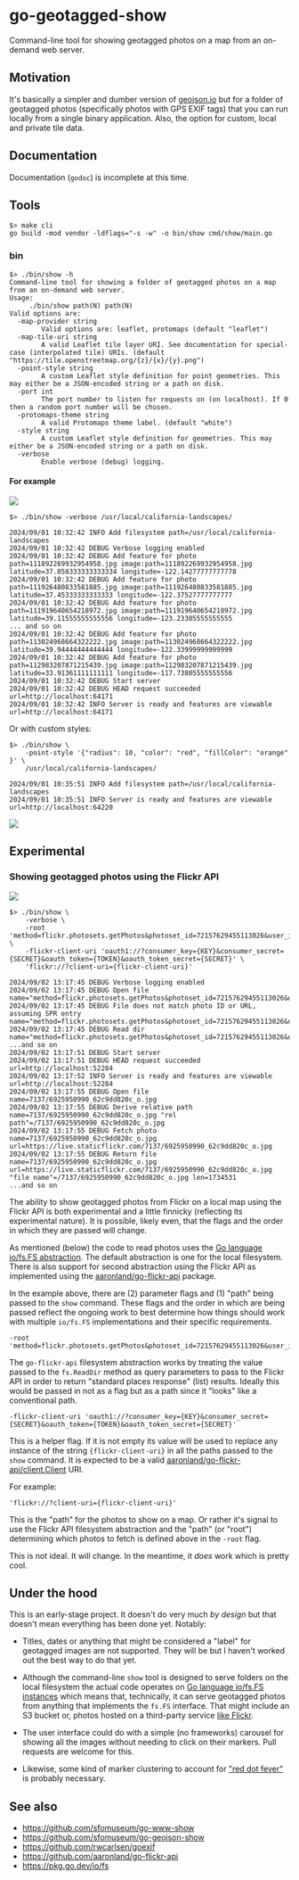 # go-geotagged-show

Command-line tool for showing geotagged photos on a map from an on-demand web server.

## Motivation

It's basically a simpler and dumber version of [geojson.io](https://geojson.io/) but for a folder of geotagged photos (specifically photos with GPS EXIF tags) that you can run locally from a single binary application. Also, the option for custom, local and private tile data.

## Documentation

Documentation (`godoc`) is incomplete at this time.

## Tools

```
$> make cli
go build -mod vendor -ldflags="-s -w" -o bin/show cmd/show/main.go
```

### bin

```
$> ./bin/show -h
Command-line tool for showing a folder of geotagged photos on a map from an on-demand web server.
Usage:
	 ./bin/show path(N) path(N)
Valid options are:
  -map-provider string
    	Valid options are: leaflet, protomaps (default "leaflet")
  -map-tile-uri string
    	A valid Leaflet tile layer URI. See documentation for special-case (interpolated tile) URIs. (default "https://tile.openstreetmap.org/{z}/{x}/{y}.png")
  -point-style string
    	A custom Leaflet style definition for point geometries. This may either be a JSON-encoded string or a path on disk.
  -port int
    	The port number to listen for requests on (on localhost). If 0 then a random port number will be chosen.
  -protomaps-theme string
    	A valid Protomaps theme label. (default "white")
  -style string
    	A custom Leaflet style definition for geometries. This may either be a JSON-encoded string or a path on disk.
  -verbose
    	Enable verbose (debug) logging.

```

#### For example

![](docs/images/go-geotagged-show-basic.png)

```
$> ./bin/show -verbose /usr/local/california-landscapes/

2024/09/01 10:32:42 INFO Add filesystem path=/usr/local/california-landscapes
2024/09/01 10:32:42 DEBUG Verbose logging enabled
2024/09/01 10:32:42 DEBUG Add feature for photo path=111892269932954958.jpg image:path=111892269932954958.jpg latitude=37.858333333333334 longitude=-122.14277777777778
2024/09/01 10:32:42 DEBUG Add feature for photo path=111926480833581885.jpg image:path=111926480833581885.jpg latitude=37.45333333333333 longitude=-122.37527777777777
2024/09/01 10:32:42 DEBUG Add feature for photo path=111919640654218972.jpg image:path=111919640654218972.jpg latitude=39.11555555555556 longitude=-123.23305555555555
... and so on
2024/09/01 10:32:42 DEBUG Add feature for photo path=113024968664322222.jpg image:path=113024968664322222.jpg latitude=39.94444444444444 longitude=-122.33999999999999
2024/09/01 10:32:42 DEBUG Add feature for photo path=112983207871215439.jpg image:path=112983207871215439.jpg latitude=33.91361111111111 longitude=-117.73805555555556
2024/09/01 10:32:42 DEBUG Start server
2024/09/01 10:32:42 DEBUG HEAD request succeeded url=http://localhost:64171
2024/09/01 10:32:42 INFO Server is ready and features are viewable url=http://localhost:64171
```

Or with custom styles:

```
$> ./bin/show \
	-point-style '{"radius": 10, "color": "red", "fillColor": "orange" }' \
	/usr/local/california-landscapes/
	
2024/09/01 10:35:51 INFO Add filesystem path=/usr/local/california-landscapes
2024/09/01 10:35:51 INFO Server is ready and features are viewable url=http://localhost:64220
```

![](docs/images/go-geotagged-show-style.png)

## Experimental

### Showing geotagged photos using the Flickr API

![](images/go-geotagged-show-flickr-api.png)

```
$> ./bin/show \
	-verbose \
	-root 'method=flickr.photosets.getPhotos&photoset_id=72157629455113026&user_id=35034348999%40N01' \
	-flickr-client-uri 'oauth1://?consumer_key={KEY}&consumer_secret={SECRET}&oauth_token={TOKEN}&oauth_token_secret={SECRET}' \
	'flickr://?client-uri={flickr-client-uri}'

2024/09/02 13:17:45 DEBUG Verbose logging enabled
2024/09/02 13:17:45 DEBUG Open file name="method=flickr.photosets.getPhotos&photoset_id=72157629455113026&user_id=35034348999%40N01"
2024/09/02 13:17:45 DEBUG File does not match photo ID or URL, assuming SPR entry name="method=flickr.photosets.getPhotos&photoset_id=72157629455113026&user_id=35034348999%40N01"
2024/09/02 13:17:45 DEBUG Read dir name="method=flickr.photosets.getPhotos&photoset_id=72157629455113026&user_id=35034348999%40N01"
...and so on
2024/09/02 13:17:51 DEBUG Start server
2024/09/02 13:17:51 DEBUG HEAD request succeeded url=http://localhost:52284
2024/09/02 13:17:52 INFO Server is ready and features are viewable url=http://localhost:52284
2024/09/02 13:17:55 DEBUG Open file name=7137/6925950990_62c9dd820c_o.jpg
2024/09/02 13:17:55 DEBUG Derive relative path name=7137/6925950990_62c9dd820c_o.jpg "rel path"=/7137/6925950990_62c9dd820c_o.jpg
2024/09/02 13:17:55 DEBUG Fetch photo name=7137/6925950990_62c9dd820c_o.jpg url=https://live.staticflickr.com/7137/6925950990_62c9dd820c_o.jpg
2024/09/02 13:17:55 DEBUG Return file name=7137/6925950990_62c9dd820c_o.jpg url=https://live.staticflickr.com/7137/6925950990_62c9dd820c_o.jpg "file name"=/7137/6925950990_62c9dd820c_o.jpg len=1734531
...and so on
```

The ability to show geotagged photos from Flickr on a local map using the Flickr API is both experimental and a little finnicky (reflecting its experimental nature). It is possible, likely even, that the flags and the order in which they are passed will change.

As mentioned (below) the code to read photos uses the [Go language io/fs.FS abstraction](https://benjamincongdon.me/blog/2021/01/21/A-Tour-of-Go-116s-iofs-package/). The default abstraction is one for the local filesystem. There is also support for second abstraction using the Flickr API as implemented using the [aaronland/go-flickr-api](https://github.com/aaronland/go-flickr-api/tree/main/fs) package.

In the example above, there are (2) parameter flags and (1) "path" being passed to the `show` command. These flags and the order in which are being passed reflect the ongoing work to best determine how things should work with multiple `io/fs.FS` implementations and their specific requirements.

```
-root 'method=flickr.photosets.getPhotos&photoset_id=72157629455113026&user_id=35034348999%40N01'
```

The `go-flickr-api` filesystem abstraction works by treating the value passed to the `fs.ReadDir` method as query parameters to pass to the Flickr API in order to return "standard places response" (list) results. Ideally this would be passed in not as a flag but as a path since it "looks" like a conventional path.

```
-flickr-client-uri 'oauth1://?consumer_key={KEY}&consumer_secret={SECRET}&oauth_token={TOKEN}&oauth_token_secret={SECRET}'
```

This is a helper flag. If it is not empty its value will be used to replace any instance of the string `{flickr-client-uri}` in all the paths passed to the `show` command. It is expected to be a valid [aaronland/go-flickr-api/client.Client](https://github.com/aaronland/go-flickr-api?tab=readme-ov-file#clients) URI.

For example:

```
'flickr://?client-uri={flickr-client-uri}'
```

This is the "path" for the photos to show on a map. Or rather it's signal to use the Flickr API filesystem abstraction and the "path" (or "root") determining which photos to fetch is defined above in the `-root` flag.

This is not ideal. It will change. In the meantime, it _does_ work which is pretty cool.

## Under the hood

This is an early-stage project. It doesn't do very much _by design_ but that doesn't mean everything has been done yet. Notably:

* Titles, dates or anything that might be considered a "label" for geotagged images are not supported. They will be but I haven't worked out the best way to do that yet.

* Although the command-line `show` tool is designed to serve folders on the local filesystem the actual code operates on [Go language io/fs.FS instances](https://benjamincongdon.me/blog/2021/01/21/A-Tour-of-Go-116s-iofs-package/) which means that, technically, it can serve geotagged photos from anything that implements the `fs.FS` interface. That might include an S3 bucket or, photos hosted on a third-party service [like Flickr](https://github.com/aaronland/go-flickr-api/tree/main/fs).

* The user interface could do with a simple (no frameworks) carousel for showing all the images without needing to click on their markers. Pull requests are welcome for this.

* Likewise, some kind of marker clustering to account for ["red dot fever"](https://googleearthdesign.blogspot.com/2009/05/clustering-placemarks.html) is probably necessary.

## See also

* https://github.com/sfomuseum/go-www-show
* https://github.com/sfomuseum/go-geojson-show
* https://github.com/rwcarlsen/goexif
* https://github.com/aaronland/go-flickr-api
* https://pkg.go.dev/io/fs